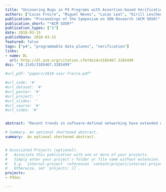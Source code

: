 ```yaml
---
title: "Uncovering Bugs in P4 Programs with Assertion-based Verification"
authors: ["Lucas Freire", "Miguel Neves", "Lucas Leal", "Kirill Levchenko", "Alberto Schaeffer-Filho", "Marinho Barcellos"]
publication: "Proceedings of the Symposium on SDN Research (ACM SOSR)"
publication_short: "*ACM SOSR*"
publication_types: ["1"]
date: 2018-03-15
publishDate: 2018-03-15
featured: false
tags: ["p4", "programmable data planes", "verification"]
links:
- name: DL
  url: http://dl.acm.org/citation.cfm?doid=3185467.3185499
doi: "10.1145/3185467.3185499"

#url_pdf: "papers/2018-sosr-freire.pdf"

#url_code: '#'
#url_dataset: '#'
#url_poster: '#'
#url_project: ''
#url_slides: ''
#url_source: '#'
#url_video: '#'


abstract: "Recent trends in software-defined networking have extended network programmability to the data plane through programming languages such as P4. Unfortunately, the chance of introducing bugs in the network also increases significantly in this new context. Existing data plane verification approaches are unable to model P4 programs, or they present severe restrictions in the set of properties that can be modeled. In this paper, we introduce a data plane program verification approach based on assertion checking and symbolic execution. Network programmers annotate P4 programs with assertions expressing general security and correctness properties. Once annotated, these programs are transformed into C-based models and all their possible paths are symbolically executed. Results show that the proposed approach, called ASSERT-P4, can uncover a broad range of bugs and software flaws. Furthermore, experimental evaluation shows that it takes less than a minute for verifying various P4 applications proposed in the literature."

# Summary. An optional shortened abstract.
summary:  An optional shortened abstract.


# Associated Projects (optional).
#   Associate this publication with one or more of your projects.
#   Simply enter your project's folder or file name without extension.
#   E.g. `internal-project` references `content/project/internal-project/index.md`.
#   Otherwise, set `projects: []`.
projects:
- P4Sec

---
```




